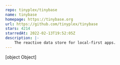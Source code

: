 ```yaml
---
repo: tinyplex/tinybase
name: tinybase
homepage: https://tinybase.org
url: https://github.com/tinyplex/tinybase
stars: 4214
starredAt: 2022-02-13T19:52:05Z
description: |-
    The reactive data store for local‑first apps.
---
```


[object Object]
